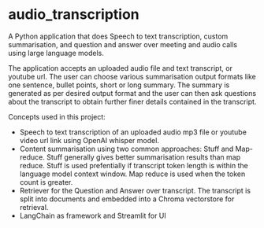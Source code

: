 # audio_transcription


A Python application that does Speech to text transcription, custom summarisation, and question and answer over meeting and audio calls using large language models.

The application accepts an uploaded audio file and text transcript, or youtube url. The user can choose various summarisation output formats like one sentence, bullet points, short or long summary. The summary is generated as per desired output format and the user can then ask questions about the transcript to obtain further finer details contained in the transcript.

Concepts used in this project:
- Speech to text transcription of an uploaded audio mp3 file or youtube video url link using OpenAI whisper model.
- Content summarisation using two common approaches: Stuff and Map-reduce. Stuff generally gives better summarisation results than map reduce. Stuff is used prefentially if transcript token length is within the language model context window. Map reduce is used when the token count is greater.
- Retriever for the Question and Answer over transcript. The transcript is split into documents and embedded into a Chroma vectorstore for retrieval.
- LangChain as framework and Streamlit for UI


